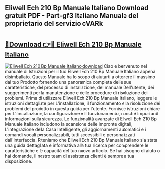 ## Eliwell Ech 210 Bp Manuale Italiano Download gratuit PDF - Part-gf3 Italiano Manuale del proprietario del servizio cVARk

# <h2><a href="http://dfet0zx.blite.top/?on=Eliwell+Ech+210+Bp+Manuale+Italiano">🔗Download 👉🔴 Eliwell Ech 210 Bp Manuale Italiano</a></h2>

[![Eliwell Ech 210 Bp Manuale Italiano download](https://i.imgur.com/lujVjoI.png)](http://dfet0zx.blite.top/?on=Eliwell+Ech+210+Bp+Manuale+Italiano)
Ciao e benvenuto nel manuale di Istruzioni per il tuo Eliwell Ech 210 Bp Manuale Italiano appena disimballato. Questo Manuale ha lo scopo di aiutarti a ottenere il massimo dal tuo Prodotto fornendo una panoramica completa delle sue caratteristiche, del processo di installazione, del manuale Dell'utente, dei suggerimenti per la manutenzione e delle procedure di risoluzione dei problemi. Prima di utilizzare Eliwell Ech 210 Bp Manuale Italiano, leggere le istruzioni dettagliate per L'installazione, il funzionamento e la risoluzione dei problemi del prodotto in questa guida per l'utente. Fornisce istruzioni chiare per L'installazione, la configurazione e il funzionamento, nonché importanti informazioni sulla sicurezza. Le funzionalità avanzate di Eliwell Ech 210 Bp Manuale Italiano includono la scansione delle impronte digitali, L'integrazione della Casa Intelligente, gli aggiornamenti automatici e i comandi vocali personalizzabili, tutti accessibili e personalizzati dall'interfaccia. Riteniamo che Eliwell Ech 210 Bp Manuale Italiano sia stata una guida dettagliata e informativa alla tua ricerca per comprendere le caratteristiche e le capacità del tuo nuovo articolo. Se hai bisogno di aiuto o hai domande, il nostro team di assistenza clienti è sempre a tua disposizione.
